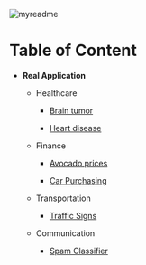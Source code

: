 ![myreadme](https://user-images.githubusercontent.com/70707092/95544092-d0b72880-09bf-11eb-90f7-bdca493307f7.png)

# Table of Content

- **Real Application**

    - Healthcare

         - [Brain tumor](https://github.com/mareksturek/real-application/blob/main/healthcare_brain_tumor.ipynb)

         - [Heart disease](https://github.com/mareksturek/real-application/blob/main/healthcare_heart_disease.ipynb)
         
   
    - Finance
    
         - [Avocado prices](https://github.com/mareksturek/real-application/blob/main/finance_avocado_prices.ipynb)
         
         - [Car Purchasing](https://github.com/mareksturek/real-application/blob/main/finance_car_purchasing.ipynb)
         
 
    - Transportation
    
         - [Traffic Signs](https://github.com/mareksturek/real-application/blob/main/transportation_traffic_signs.ipynb)
         
    
    - Communication
    
         - [Spam Classifier](https://github.com/mareksturek/real-application/blob/main/communication_spam_classifier.ipynb)
                
         
        
         
         
    

        
         
         
    
